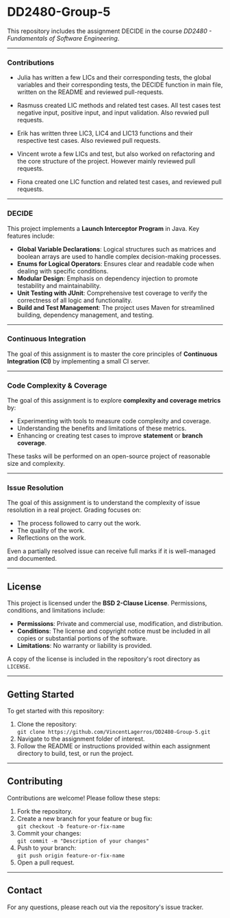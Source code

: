 # DD2480-Group-5
This repository includes the assignment DECIDE in the course *DD2480 - Fundamentals of Software Engineering*. 

---

### Contributions

* Julia has written a few LICs and their corresponding tests, the global variables and their corresponding tests, the DECIDE function in main file, written on the README and reviewed pull-requests.

* Rasmuss created LIC methods and related test cases. All test cases test negative input, positive input, and input validation. Also revwied pull requests.

* Erik has written three LIC3, LIC4 and LIC13 functions and their respective test cases. Also reviewed pull requests.

* Vincent wrote a few LICs and test, but also worked on refactoring and the core structure of the project. However mainly reviewed pull requests.

* Fiona created one LIC function and related test cases, and reviewed pull requests.

---

### DECIDE
This project implements a **Launch Interceptor Program** in Java. Key features include:
- **Global Variable Declarations**: Logical structures such as matrices and boolean arrays are used to handle complex decision-making processes.
- **Enums for Logical Operators**: Ensures clear and readable code when dealing with specific conditions.
- **Modular Design**: Emphasis on dependency injection to promote testability and maintainability.
- **Unit Testing with JUnit**: Comprehensive test coverage to verify the correctness of all logic and functionality.
- **Build and Test Management**: The project uses Maven for streamlined building, dependency management, and testing.

---

### Continuous Integration
The goal of this assignment is to master the core principles of **Continuous Integration (CI)** by implementing a small CI server. 

---

### Code Complexity & Coverage
The goal of this assignment is to explore **complexity and coverage metrics** by:
- Experimenting with tools to measure code complexity and coverage.
- Understanding the benefits and limitations of these metrics.
- Enhancing or creating test cases to improve **statement** or **branch coverage**.

These tasks will be performed on an open-source project of reasonable size and complexity.

---

### Issue Resolution
The goal of this assignment is to understand the complexity of issue resolution in a real project. Grading focuses on:
- The process followed to carry out the work.
- The quality of the work.
- Reflections on the work.

Even a partially resolved issue can receive full marks if it is well-managed and documented.

---

## License
This project is licensed under the **BSD 2-Clause License**. Permissions, conditions, and limitations include:
- **Permissions**: Private and commercial use, modification, and distribution.
- **Conditions**: The license and copyright notice must be included in all copies or substantial portions of the software.
- **Limitations**: No warranty or liability is provided.

A copy of the license is included in the repository's root directory as `LICENSE`.

---

## Getting Started
To get started with this repository:
1. Clone the repository:  
   `git clone https://github.com/VincentLagerros/DD2480-Group-5.git`
2. Navigate to the assignment folder of interest.
3. Follow the README or instructions provided within each assignment directory to build, test, or run the project.

---

## Contributing
Contributions are welcome! Please follow these steps:
1. Fork the repository.
2. Create a new branch for your feature or bug fix:  
   `git checkout -b feature-or-fix-name`
3. Commit your changes:  
   `git commit -m "Description of your changes"`
4. Push to your branch:  
   `git push origin feature-or-fix-name`
5. Open a pull request.

---

## Contact
For any questions, please reach out via the repository's issue tracker.

